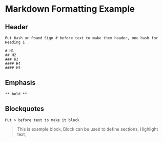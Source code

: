 # Markdown Formatting Example

## Header

```
Put Hash or Pound Sign # before text to make them header, one hash for Heading 1 .

# H1
## H2
### H3
#### H4
#### H5
```

## Emphasis

```
** bold **

```

## Blockquotes
```
Put > before text to make it block

```

> This is example block,
> Block can be used to define sections,
> Highlight text,
